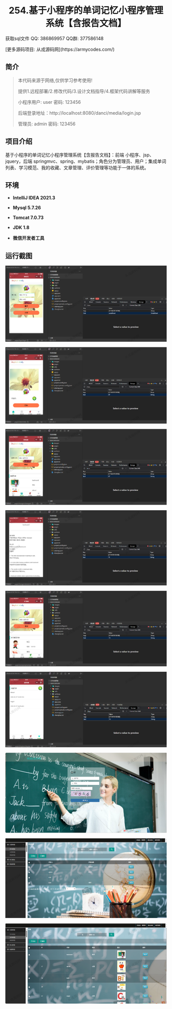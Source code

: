 <p><h1 align="center">254.基于小程序的单词记忆小程序管理系统【含报告文档】</h1></p>

<p> 获取sql文件 QQ: 386869957 QQ群: 377586148 </p>
<p> [更多源码项目: 从戎源码网](https://armycodes.com/) </p>

## 简介

> 本代码来源于网络,仅供学习参考使用!
>
> 提供1.远程部署/2.修改代码/3.设计文档指导/4.框架代码讲解等服务
>
> 小程序用户: user 密码: 123456
>
> 后端登录地址：http://localhost:8080/danci/media/login.jsp
>
> 管理员: admin   密码: 123456
>

## 项目介绍
基于小程序的单词记忆小程序管理系统【含报告文档】：前端 小程序、jsp、jquery，后端 springmvc、spring、mybatis；角色分为管理员、用户；集成单词列表、学习模范、我的收藏、文章管理、评价管理等功能于一体的系统。

## 环境

- <b>IntelliJ IDEA 2021.3</b>

- <b>Mysql 5.7.26</b>

- <b>Tomcat 7.0.73</b>

- <b>JDK 1.8</b>

- <b>微信开发者工具</b>

## 运行截图
![](screenshot/1.png)

![](screenshot/2.png)

![](screenshot/3.png)

![](screenshot/4.png)

![](screenshot/5.png)

![](screenshot/6.png)

![](screenshot/7.png)

![](screenshot/8.png)

![](screenshot/9.png)
